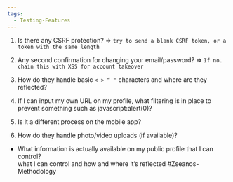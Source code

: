 ```yaml
---
tags:
  - Testing-Features
---
```

1. Is there any CSRF protection? => `try to send a blank CSRF token, or a token with the same length`
	
2. Any second confirmation for changing your email/password? => `If no. chain this with XSS for account takeover`
      
3. How do they handle basic `< > “ '` characters and where are they reflected?
	
4. If I can input my own URL on my profile, what filtering is in place to prevent something such as javascript:alert(0)?
    
5. Is it a different process on the mobile app?
    
6. How do they handle photo/video uploads (if available)?
    
- What information is actually available on my public profile that I can control?  
    what I can control and how and where it’s reflected
#Zseanos-Methodology